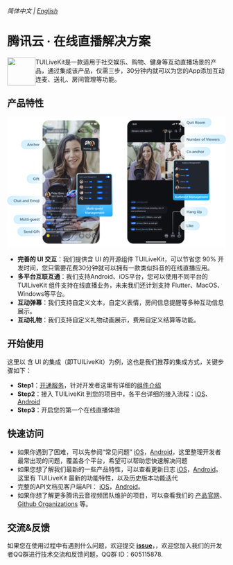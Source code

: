 _简体中文 | [English](README.md)_

# 腾讯云 · 在线直播解决方案

<img src="https://qcloudimg.tencent-cloud.cn/raw/ec034fc6e4cf42cae579d32f5ab434a1.png" align="left" width=65 height=65>TUILiveKit是一款适用于社交娱乐、购物、健身等互动直播场景的产品，通过集成该产品，仅需三步，30分钟内就可以为您的App添加互动连麦、送礼、房间管理等功能。

## 产品特性

<p align="center">
  <img src="Preview/tuilivekit-zh.png"/>
</p>

- **完善的 UI 交互**：我们提供含 UI 的开源组件 TUILiveKit，可以节省您 90% 开发时间，您只需要花费30分钟就可以拥有一款类似抖音的在线直播应用。
- **多平台互联互通**：我们支持Android、iOS平台，您可以使用不同平台的 TUILiveKit 组件支持在线直播业务，未来我们还计划支持 Flutter、MacOS、Windows等平台。
- **互动弹幕**：我们支持自定义文本，自定义表情，房间信息提醒等多种互动信息展示。
- **互动礼物**：我们支持自定义礼物动画展示，费用自定义结算等功能。



## 开始使用

这里以 含 UI 的集成（即TUILiveKit）为例，这也是我们推荐的集成方式，关键步骤如下：

- **Step1**：[开通服务](https://cloud.tencent.com/document/product/647/105439)，针对开发者这里有详细的[组件介绍](https://cloud.tencent.com/document/product/647/105438) 
- **Step2**：接入 TUILiveKit 到您的项目中，各平台详细的接入流程：[iOS](https://cloud.tencent.com/document/product/647/105441)、 [Android ](https://cloud.tencent.com/document/product/647/105442)
- **Step3**：开启您的第一个在线直播体验



## 快速访问

- 如果你遇到了困难，可以先参阅“常见问题” [iOS](https://cloud.tencent.com/document/product/647/105457)，[Android](https://cloud.tencent.com/document/product/647/105458)，这里整理开发者最常出现的问题，覆盖各个平台，希望可以帮助您快速解决问题
- 如果您想了解我们最新的一些产品特性，可以查看更新日志 [iOS](https://cloud.tencent.com/document/product/647/105454)，[Android](https://cloud.tencent.com/document/product/647/105455)。这里有 TUILiveKit 最新的功能特性，以及历史版本功能迭代
- 完整的API文档见客户端API： [iOS](https://cloud.tencent.com/document/product/647/105450)，[Android](https://cloud.tencent.com/document/product/647/105451)。
- 如果你想了解更多腾讯云音视频团队维护的项目，可以查看我们的 [产品官网](https://cloud.tencent.com/product/rtcube)、[Github Organizations](https://github.com/LiteAVSDK) 等。


## 交流&反馈

如果您在使用过程中有遇到什么问题，欢迎提交 [**issue**](https://github.com/tencentyun/TUILiveRoom/issues)，，欢迎您加入我们的开发者QQ群进行技术交流和反馈问题，QQ群 ID：605115878.
